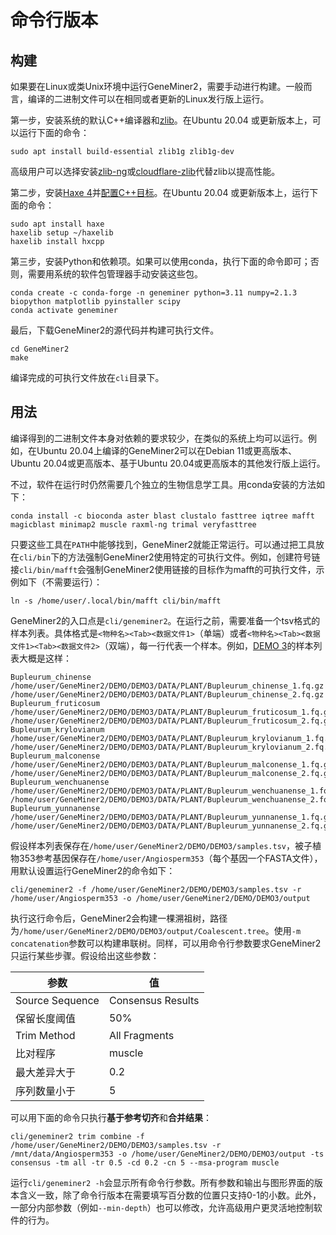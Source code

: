 # 命令行版本

## 构建

如果要在Linux或类Unix环境中运行GeneMiner2，需要手动进行构建。一般而言，编译的二进制文件可以在相同或者更新的Linux发行版上运行。

第一步，安装系统的默认C++编译器和[zlib](https://zlib.net/)。在Ubuntu 20.04 或更新版本上，可以运行下面的命令：

```
sudo apt install build-essential zlib1g zlib1g-dev
```

高级用户可以选择安装[zlib-ng](https://github.com/zlib-ng/zlib-ng)或[cloudflare-zlib](https://github.com/cloudflare/zlib)代替zlib以提高性能。

第二步，安装[Haxe 4](https://haxe.org/)并[配置C++目标](https://haxe.org/manual/target-cpp-getting-started.html)。在Ubuntu 20.04 或更新版本上，运行下面的命令：

```
sudo apt install haxe
haxelib setup ~/haxelib
haxelib install hxcpp
```

第三步，安装Python和依赖项。如果可以使用conda，执行下面的命令即可；否则，需要用系统的软件包管理器手动安装这些包。

```
conda create -c conda-forge -n geneminer python=3.11 numpy=2.1.3 biopython matplotlib pyinstaller scipy
conda activate geneminer
```

最后，下载GeneMiner2的源代码并构建可执行文件。

```
cd GeneMiner2
make
```

编译完成的可执行文件放在`cli`目录下。

## 用法

编译得到的二进制文件本身对依赖的要求较少，在类似的系统上均可以运行。例如，在Ubuntu 20.04上编译的GeneMiner2可以在Debian 11或更高版本、Ubuntu 20.04或更高版本、基于Ubuntu 20.04或更高版本的其他发行版上运行。

不过，软件在运行时仍然需要几个独立的生物信息学工具。用conda安装的方法如下：

```
conda install -c bioconda aster blast clustalo fasttree iqtree mafft magicblast minimap2 muscle raxml-ng trimal veryfasttree
```

只要这些工具在`PATH`中能够找到，GeneMiner2就能正常运行。可以通过把工具放在`cli/bin`下的方法强制GeneMiner2使用特定的可执行文件。例如，创建符号链接`cli/bin/mafft`会强制GeneMiner2使用链接的目标作为mafft的可执行文件，示例如下（不需要运行）：

```
ln -s /home/user/.local/bin/mafft cli/bin/mafft
```

GeneMiner2的入口点是`cli/geneminer2`。在运行之前，需要准备一个tsv格式的样本列表。具体格式是`<物种名><Tab><数据文件1>`（单端）或者`<物种名><Tab><数据文件1><Tab><数据文件2>`（双端），每一行代表一个样本。例如，[DEMO 3](../../DEMO/DEMO3/DEMO3.md)的样本列表大概是这样：

```
Bupleurum_chinense	/home/user/GeneMiner2/DEMO/DEMO3/DATA/PLANT/Bupleurum_chinense_1.fq.gz	/home/user/GeneMiner2/DEMO/DEMO3/DATA/PLANT/Bupleurum_chinense_2.fq.gz
Bupleurum_fruticosum	/home/user/GeneMiner2/DEMO/DEMO3/DATA/PLANT/Bupleurum_fruticosum_1.fq.gz	/home/user/GeneMiner2/DEMO/DEMO3/DATA/PLANT/Bupleurum_fruticosum_2.fq.gz
Bupleurum_krylovianum	/home/user/GeneMiner2/DEMO/DEMO3/DATA/PLANT/Bupleurum_krylovianum_1.fq.gz	/home/user/GeneMiner2/DEMO/DEMO3/DATA/PLANT/Bupleurum_krylovianum_2.fq.gz
Bupleurum_malconense	/home/user/GeneMiner2/DEMO/DEMO3/DATA/PLANT/Bupleurum_malconense_1.fq.gz	/home/user/GeneMiner2/DEMO/DEMO3/DATA/PLANT/Bupleurum_malconense_2.fq.gz
Bupleurum_wenchuanense	/home/user/GeneMiner2/DEMO/DEMO3/DATA/PLANT/Bupleurum_wenchuanense_1.fq.gz	/home/user/GeneMiner2/DEMO/DEMO3/DATA/PLANT/Bupleurum_wenchuanense_2.fq.gz
Bupleurum_yunnanense	/home/user/GeneMiner2/DEMO/DEMO3/DATA/PLANT/Bupleurum_yunnanense_1.fq.gz	/home/user/GeneMiner2/DEMO/DEMO3/DATA/PLANT/Bupleurum_yunnanense_2.fq.gz
```

假设样本列表保存在`/home/user/GeneMiner2/DEMO/DEMO3/samples.tsv`，被子植物353参考基因保存在`/home/user/Angiosperm353`（每个基因一个FASTA文件），用默认设置运行GeneMiner2的命令如下：

```
cli/geneminer2 -f /home/user/GeneMiner2/DEMO/DEMO3/samples.tsv -r /home/user/Angiosperm353 -o /home/user/GeneMiner2/DEMO/DEMO3/output
```

执行这行命令后，GeneMiner2会构建一棵溯祖树，路径为`/home/user/GeneMiner2/DEMO/DEMO3/output/Coalescent.tree`。使用`-m concatenation`参数可以构建串联树。同样，可以用命令行参数要求GeneMiner2只运行某些步骤。假设给出这些参数：

| 参数                        | 值                |
| -------------------------- | ----------------- |
| Source Sequence            | Consensus Results |
| 保留长度阈值                 | 50%               |
| Trim Method                | All Fragments     |
| 比对程序                     | muscle            |
| 最大差异大于                 | 0.2               |
| 序列数量小于                 | 5                 |

可以用下面的命令只执行**基于参考切齐**和**合并结果**：

```
cli/geneminer2 trim combine -f /home/user/GeneMiner2/DEMO/DEMO3/samples.tsv -r /mnt/data/Angiosperm353 -o /home/user/GeneMiner2/DEMO/DEMO3/output -ts consensus -tm all -tr 0.5 -cd 0.2 -cn 5 --msa-program muscle
```

运行`cli/geneminer2 -h`会显示所有命令行参数。所有参数和输出与图形界面的版本含义一致，除了命令行版本在需要填写百分数的位置只支持0-1的小数。此外，一部分内部参数（例如`--min-depth`）也可以修改，允许高级用户更灵活地控制软件的行为。
